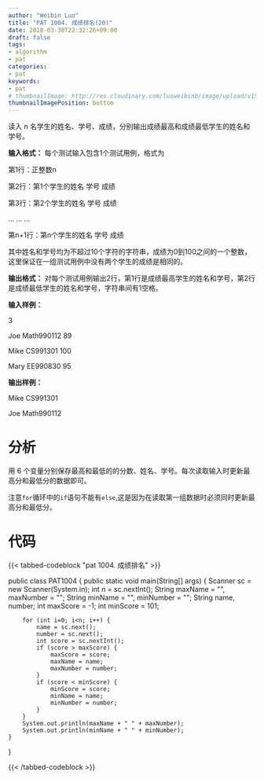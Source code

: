 ```yaml
---
author: "Weibin Luo"
title: "PAT 1004. 成绩排名(20)"
date: 2018-03-30T22:32:26+09:00
draft: false
tags:
- algorithm
- pat
categories:
- pat
keywords:
- pat
# thumbnailImage: http://res.cloudinary.com/luoweibinb/image/upload/v1522417085/hugo/pat/pat-logo.png
thumbnailImagePosition: bottom
---
```


读入 n 名学生的姓名、学号、成绩，分别输出成绩最高和成绩最低学生的姓名和学号。
<!--more-->

**输入格式：** 每个测试输入包含1个测试用例，格式为

  第1行：正整数n

  第2行：第1个学生的姓名 学号 成绩

  第3行：第2个学生的姓名 学号 成绩

  ... ... ...

  第n+1行：第n个学生的姓名 学号 成绩

其中姓名和学号均为不超过10个字符的字符串，成绩为0到100之间的一个整数，这里保证在一组测试用例中没有两个学生的成绩是相同的。

**输出格式：** 对每个测试用例输出2行，第1行是成绩最高学生的姓名和学号，第2行是成绩最低学生的姓名和学号，字符串间有1空格。

**输入样例：**

3

Joe Math990112 89

Mike CS991301 100

Mary EE990830 95

**输出样例：**

Mike CS991301

Joe Math990112

# 分析

用 6 个变量分别保存最高和最低的的分数、姓名、学号。每次读取输入时更新最高分和最低分的数据即可。

注意`for`循环中的`if`语句不能有`else`,这是因为在读取第一组数据时必须同时更新最高分和最低分。

# 代码

{{< tabbed-codeblock "pat 1004. 成绩排名" >}}
<!-- tab java -->
public class PAT1004 {
    public static void main(String[] args) {
        Scanner sc = new Scanner(System.in);
        int n = sc.nextInt();
        String maxName = "", maxNumber = "";
        String minName = "", minNumber = "";
        String name, number;
        int maxScore = -1;
        int minScore = 101;

        for (int i=0; i<n; i++) {
            name = sc.next();
            number = sc.next();
            int score = sc.nextInt();
            if (score > maxScore) {
                maxScore = score;
                maxName = name;
                maxNumber = number;
            }
            if (score < minScore) {
                minScore = score;
                minName = name;
                minNumber = number;
            }
        }
        System.out.println(maxName + " " + maxNumber);
        System.out.println(minName + " " + minNumber);
    }
}
<!-- endtab -->
{{< /tabbed-codeblock >}}
